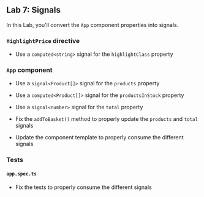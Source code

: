 ## Lab 7: Signals

In this Lab, you'll convert the `App` component properties into signals.

### `HighlightPrice` directive

- Use a `computed<string>` signal for the `highlightClass` property

### `App` component

- Use a `signal<Product[]>` signal for the `products` property

- Use a `computed<Product[]>` signal for the `productsInStock` property

- Use a `signal<number>` signal for the `total` property

- Fix the `addToBasket()` method to properly update the `products` and `total` signals

- Update the component template to properly consume the different signals

### Tests

#### `app.spec.ts`

- Fix the tests to properly consume the different signals
